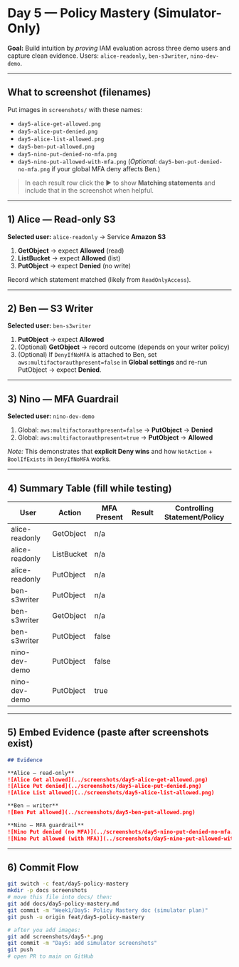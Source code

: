 
# Day 5 — Policy Mastery (Simulator-Only)

**Goal:** Build intuition by *proving* IAM evaluation across three demo users and capture clean evidence. Users: `alice-readonly`, `ben-s3writer`, `nino-dev-demo`.

---

## What to screenshot (filenames)
Put images in `screenshots/` with these names:
- `day5-alice-get-allowed.png`
- `day5-alice-put-denied.png`
- `day5-alice-list-allowed.png`
- `day5-ben-put-allowed.png`
- `day5-nino-put-denied-no-mfa.png`
- `day5-nino-put-allowed-with-mfa.png`
(_Optional:_ `day5-ben-put-denied-no-mfa.png` if your global MFA deny affects Ben.)

> In each result row click the ▶ to show **Matching statements** and include that in the screenshot when helpful.

---

## 1) Alice — Read-only S3
**Selected user:** `alice-readonly` → Service **Amazon S3**
1. **GetObject** → expect **Allowed** (read)
2. **ListBucket** → expect **Allowed** (list)
3. **PutObject** → expect **Denied** (no write)

Record which statement matched (likely from `ReadOnlyAccess`).

---

## 2) Ben — S3 Writer
**Selected user:** `ben-s3writer`
1. **PutObject** → expect **Allowed**
2. (Optional) **GetObject** → record outcome (depends on your writer policy)
3. (Optional) If `DenyIfNoMFA` is attached to Ben, set `aws:multifactorauthpresent=false` in **Global settings** and re-run PutObject → expect **Denied**.

---

## 3) Nino — MFA Guardrail
**Selected user:** `nino-dev-demo`
1. Global: `aws:multifactorauthpresent=false` → **PutObject** → **Denied**
2. Global: `aws:multifactorauthpresent=true` → **PutObject** → **Allowed**

_Note:_ This demonstrates that **explicit Deny wins** and how `NotAction` + `BoolIfExists` in `DenyIfNoMFA` works.

---

## 4) Summary Table (fill while testing)

| User           | Action     | MFA Present | Result | Controlling Statement/Policy |
|----------------|------------|-------------|--------|------------------------------|
| alice-readonly | GetObject  | n/a         |        |                              |
| alice-readonly | ListBucket | n/a         |        |                              |
| alice-readonly | PutObject  | n/a         |        |                              |
| ben-s3writer   | PutObject  | n/a         |        |                              |
| ben-s3writer   | GetObject  | n/a         |        |                              |
| ben-s3writer   | PutObject  | false       |        |                              |
| nino-dev-demo  | PutObject  | false       |        |                              |
| nino-dev-demo  | PutObject  | true        |        |                              |

---

## 5) Embed Evidence (paste after screenshots exist)
```markdown
## Evidence

**Alice — read-only**
![Alice Get allowed](../screenshots/day5-alice-get-allowed.png)
![Alice Put denied](../screenshots/day5-alice-put-denied.png)
![Alice List allowed](../screenshots/day5-alice-list-allowed.png)

**Ben — writer**
![Ben Put allowed](../screenshots/day5-ben-put-allowed.png)

**Nino — MFA guardrail**
![Nino Put denied (no MFA)](../screenshots/day5-nino-put-denied-no-mfa.png)
![Nino Put allowed (with MFA)](../screenshots/day5-nino-put-allowed-with-mfa.png)
```

---

## 6) Commit Flow
```bash
git switch -c feat/day5-policy-mastery
mkdir -p docs screenshots
# move this file into docs/ then:
git add docs/day5-policy-mastery.md
git commit -m "Week1/Day5: Policy Mastery doc (simulator plan)"
git push -u origin feat/day5-policy-mastery

# after you add images:
git add screenshots/day5-*.png
git commit -m "Day5: add simulator screenshots"
git push
# open PR to main on GitHub
```
